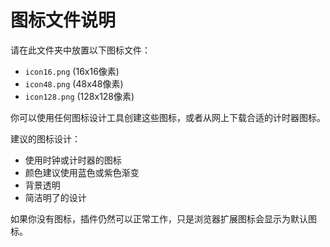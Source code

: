 # 图标文件说明

请在此文件夹中放置以下图标文件：

- `icon16.png` (16x16像素)
- `icon48.png` (48x48像素) 
- `icon128.png` (128x128像素)

你可以使用任何图标设计工具创建这些图标，或者从网上下载合适的计时器图标。

建议的图标设计：
- 使用时钟或计时器的图标
- 颜色建议使用蓝色或紫色渐变
- 背景透明
- 简洁明了的设计

如果你没有图标，插件仍然可以正常工作，只是浏览器扩展图标会显示为默认图标。 